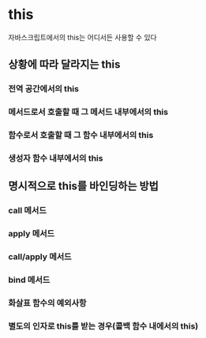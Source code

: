 # this
자바스크립트에서의 this는 어디서든 사용할 수 있다

## 상황에 따라 달라지는 this
### 전역 공간에서의 this

### 메서드로서 호출할 때 그 메서드 내부에서의 this

### 함수로서 호출할 때 그 함수 내부에서의 this

### 생성자 함수 내부에서의 this


## 명시적으로 this를 바인딩하는 방법
### call 메서드

### apply 메서드

### call/apply 메서드

### bind 메서드

### 화살표 함수의 예외사항

### 별도의 인자로 this를 받는 경우(콜백 함수 내에서의 this)





```js

```
